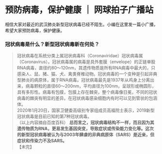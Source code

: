 # 预防病毒，保护健康 ｜ 网球拍子广播站
相信大家对最近的武汉肺炎新型冠状病毒已经不陌生。小编在这里发一篇小广播，希望大家预防病毒，保护健康。  
### 冠状病毒是什么？新型冠状病毒新在何处？
> 冠状病毒在系统分类上属冠状病毒科（Coronaviridae）冠状病毒属（Coronavirus）。冠状病毒属的病毒是具外套膜（envelope）的正链单股RNA病毒，直径约80～120nm，其遗传物质是所有RNA病毒中最大的，只感染人、鼠、猪、猫、犬、禽类脊椎动物。冠状病毒的一个变种是引起非典型肺炎的病原体，属于RNA病毒。冠状病毒最先是1937年从鸡身上分离出来，病毒颗粒的直径60～200nm，平均直径为100nm，呈球形或椭圆形，具有多形性。病毒有包膜，包膜上存在棘突，整个病毒像日冕，不同的冠状病毒的棘突有明显的差异。在冠状病毒感染细胞内有时可以见到管状的包涵体。  
> 2020年1月20日，国家卫健委高级别专家组成员高福院士表示，2019新型冠状病毒是目前已知的第7种冠状病毒。   
（以上内容摘自百度百科）
**总而言之，冠状病毒结构不一样，而且因为其遗传物质为RNA，更易发生基因突变，导致症状或传染能力变化等。这次的新型冠状病毒被认为与2003年肆虐的非典病原体（SARS）是近亲，但症状和传染力不及SARS。**  
【未完】  
